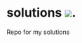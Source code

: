 # solutions [![](https://tokei.rs/b1/github/AkshayMariyanna/solutions)](https://github.com/AkshayMariyanna/solutions).
Repo for my solutions
